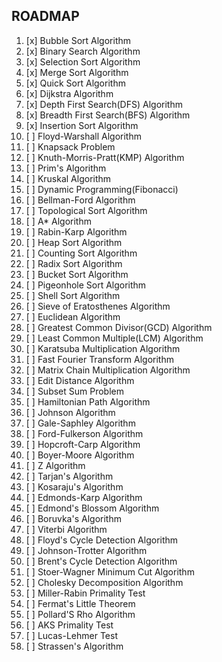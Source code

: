 ## ROADMAP

1. [x] Bubble Sort Algorithm
2. [x] Binary Search Algorithm
3. [x] Selection Sort Algorithm
4. [x] Merge Sort Algorithm
5. [x] Quick Sort Algorithm
6. [x] Dijkstra Algorithm
7. [x] Depth First Search(DFS) Algorithm
8. [x] Breadth First Search(BFS) Algorithm
9. [x] Insertion Sort Algorithm
10. [ ] Floyd-Warshall Algorithm
11. [ ] Knapsack Problem 
12. [ ] Knuth-Morris-Pratt(KMP) Algorithm
13. [ ] Prim's Algorithm
14. [ ] Kruskal Algorithm
15. [ ] Dynamic Programming(Fibonacci)
16. [ ] Bellman-Ford Algorithm
17. [ ] Topological Sort Algorithm
18. [ ] A* Algorithm
19. [ ] Rabin-Karp Algorithm
20. [ ] Heap Sort Algorithm
21. [ ] Counting Sort Algorithm
22. [ ] Radix Sort Algorithm
23. [ ] Bucket Sort Algorithm
24. [ ] Pigeonhole Sort Algorithm
25. [ ] Shell Sort Algorithm
26. [ ] Sieve of Eratosthenes Algorithm
27. [ ] Euclidean Algorithm
28. [ ] Greatest Common Divisor(GCD) Algorithm
29. [ ] Least Common Multiple(LCM) Algorithm
30. [ ] Karatsuba Multiplication Algorithm
31. [ ] Fast Fourier Transform Algorithm
32. [ ] Matrix Chain Multiplication Algorithm
33. [ ] Edit Distance Algorithm
34. [ ] Subset Sum Problem
35. [ ] Hamiltonian Path Algorithm
36. [ ] Johnson Algorithm
38. [ ] Gale-Saphley Algorithm
39. [ ] Ford-Fulkerson Algorithm
40. [ ] Hopcroft-Carp Algorithm
41. [ ] Boyer-Moore Algorithm
42. [ ] Z Algorithm
43. [ ] Tarjan's Algorithm
44. [ ] Kosaraju's Algorithm
45. [ ] Edmonds-Karp Algorithm
46. [ ] Edmond's Blossom Algorithm
47. [ ] Boruvka's Algorithm
48. [ ] Viterbi Algorithm
49. [ ] Floyd's Cycle Detection Algorithm
50. [ ] Johnson-Trotter Algorithm
51. [ ] Brent's Cycle Detection Algorithm
52. [ ] Stoer-Wagner Minimum Cut Algorithm
53. [ ] Cholesky Decomposition Algorithm
54. [ ] Miller-Rabin Primality Test
55. [ ] Fermat's Little Theorem
56. [ ] Pollard'S Rho Algorithm
57. [ ] AKS Primality Test
58. [ ] Lucas-Lehmer Test
59. [ ] Strassen's Algorithm
